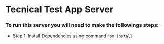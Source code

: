 # Tecnical Test App Server

### To run this server you will need to make the followings steps:

* Step 1: Install Dependencies using command ```npm install```